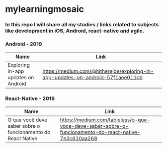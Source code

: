 # mylearningmosaic

### In this repo I will share all my studies / links related to subjects like development in iOS, Android, react-native and agile.

### Android - 2019

| Name | Link |
| -- | --|
| Exploring in-app updates on Android | https://medium.com/@hitherejoe/exploring-in-app-updates-on-android-57f1aee011cb

### React-Native - 2019

| Name | Link |
| -- | --|
| O que você deve saber sobre o funcionamento do React Native | https://medium.com/tableless/o-que-voce-deve-saber-sobre-o-funcionamento-do-react-native-7e3c610aa268
